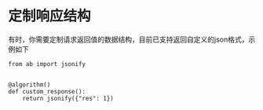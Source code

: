 # 定制响应结构

有时，你需要定制请求返回值的数据结构，目前已支持返回自定义的json格式，示例如下

```
from ab import jsonify


@algorithm()
def custom_response():
    return jsonify({"res": 1})
```
